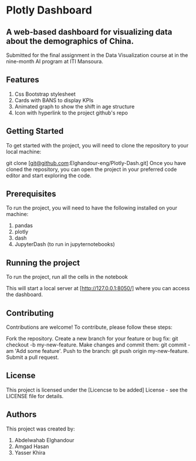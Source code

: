 # Plotly Dashboard
## A web-based dashboard for visualizing data about the demographics of China.

Submitted for the final assignment in the Data Visualization course at in the nine-month AI program at ITI Mansoura.

## Features
1. Css Bootstrap stylesheet
2. Cards with BANS to display KPIs
3. Animated graph to show the shift in age structure
4. Icon with hyperlink to the project github's repo

## Getting Started
To get started with the project, you will need to clone the repository to your local machine:

git clone [git@github.com:Elghandour-eng/Plotly-Dash.git]
Once you have cloned the repository, you can open the project in your preferred code editor and start exploring the code.

## Prerequisites
To run the project, you will need to have the following installed on your machine:
1. pandas
2. plotly
3. dash
4. JupyterDash (to run in jupyternotebooks)


## Running the project
To run the project, run all the cells in the notebook

This will start a local server at [http://127.0.0.1:8050/] where you can access the dashboard.

## Contributing
Contributions are welcome! To contribute, please follow these steps:

Fork the repository.
Create a new branch for your feature or bug fix: git checkout -b my-new-feature.
Make changes and commit them: git commit -am 'Add some feature'.
Push to the branch: git push origin my-new-feature.
Submit a pull request.

## License
This project is licensed under the [Licencse to be added] License - see the LICENSE file for details.

## Authors
This project was created by:
1. Abdelwahab Elghandour
2. Amgad Hasan
3. Yasser Khira